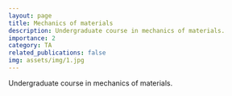 ```yaml
---
layout: page
title: Mechanics of materials
description: Undergraduate course in mechanics of materials.
importance: 2
category: TA
related_publications: false
img: assets/img/1.jpg
---
```


Undergraduate course in mechanics of materials.
